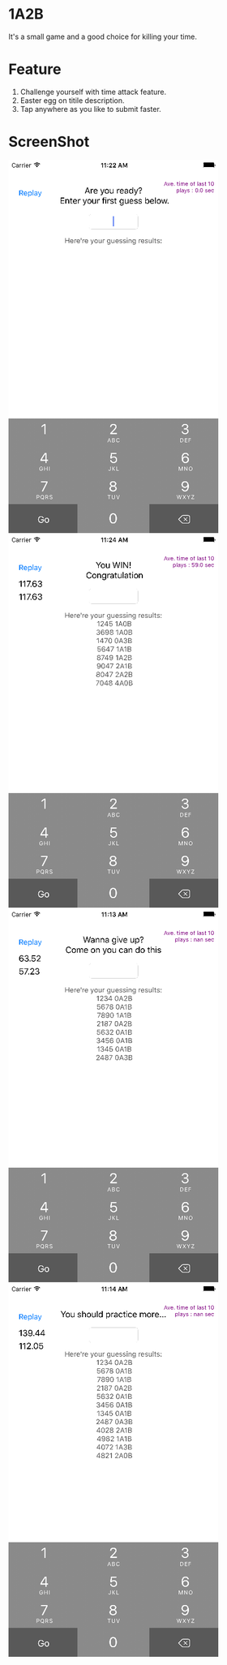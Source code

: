 # 1A2B

It's a small game and a good choice for killing your time.

# Feature
1. Challenge yourself with time attack feature.
2. Easter egg on titile description.
3. Tap anywhere as you like to submit faster.

# ScreenShot
![](https://github.com/michaelrevlis/1A2B/blob/master/screenshot/1A2B_start.png)
![](https://github.com/michaelrevlis/1A2B/blob/master/screenshot/1A2B_win.png)
![](https://github.com/michaelrevlis/1A2B/blob/master/screenshot/1A2B_dontgiveup.png)
![](https://github.com/michaelrevlis/1A2B/blob/master/screenshot/1A2B_practicemore.png)
